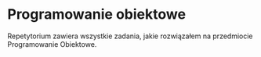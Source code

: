 # Programowanie obiektowe
Repetytorium zawiera wszystkie zadania, jakie rozwiązałem na przedmiocie Programowanie Obiektowe.

